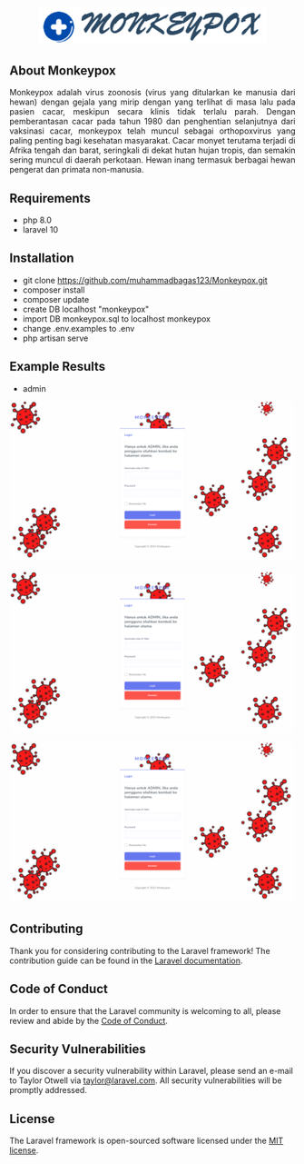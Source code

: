 <p align="center"><a href="https://laravel.com" target="_blank"><img src="https://github.com/muhammadbagas123/Monkeypox/blob/main/readmd/1-removebg-preview.png?raw=true" width="400" alt="Laravel Logo"></a></p>



## About Monkeypox

<p align="justify">
Monkeypox adalah virus zoonosis (virus yang ditularkan ke manusia dari hewan) dengan gejala yang mirip dengan yang terlihat di masa lalu pada pasien cacar, meskipun secara klinis tidak terlalu parah. Dengan pemberantasan cacar pada tahun 1980 dan penghentian selanjutnya dari vaksinasi cacar, monkeypox telah muncul sebagai orthopoxvirus yang paling penting bagi kesehatan masyarakat. Cacar monyet terutama terjadi di Afrika tengah dan barat, seringkali di dekat hutan hujan tropis, dan semakin sering muncul di daerah perkotaan. Hewan inang termasuk berbagai hewan pengerat dan primata non-manusia.
</p>

## Requirements

- php 8.0
- laravel 10

## Installation

- git clone https://github.com/muhammadbagas123/Monkeypox.git
- composer install
- composer update
- create DB localhost "monkeypox"
- import DB monkeypox.sql to localhost monkeypox
- change .env.examples to .env
- php artisan serve


## Example Results
- admin
<p align="center"><img src="https://github.com/muhammadbagas123/Monkeypox/blob/main/readmd/1.png" width="700" alt="Laravel Logo"></p>
<p align="center"><img src="https://github.com/muhammadbagas123/Monkeypox/blob/main/readmd/1.png" width="700" alt="Laravel Logo"></p>
<p align="center"><img src="https://github.com/muhammadbagas123/Monkeypox/blob/main/readmd/1.png" width="700" alt="Laravel Logo"></p>

## Contributing

Thank you for considering contributing to the Laravel framework! The contribution guide can be found in the [Laravel documentation](https://laravel.com/docs/contributions).

## Code of Conduct

In order to ensure that the Laravel community is welcoming to all, please review and abide by the [Code of Conduct](https://laravel.com/docs/contributions#code-of-conduct).

## Security Vulnerabilities

If you discover a security vulnerability within Laravel, please send an e-mail to Taylor Otwell via [taylor@laravel.com](mailto:taylor@laravel.com). All security vulnerabilities will be promptly addressed.

## License

The Laravel framework is open-sourced software licensed under the [MIT license](https://opensource.org/licenses/MIT).
